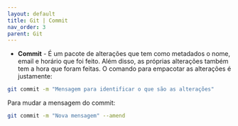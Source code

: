 ```yaml
---
layout: default
title: Git | Commit
nav_order: 3
parent: Git
---
```

 


* **Commit** - É um pacote de alterações que tem como metadados o nome, email e horário que foi feito. Além disso, as próprias alterações também tem a hora que foram feitas. O comando para empacotar as alterações é justamente:

~~~bash
git commit -m "Mensagem para identificar o que são as alterações"
~~~

Para mudar a mensagem do commit:
~~~bash
git commit -m "Nova mensagem" --amend
~~~

